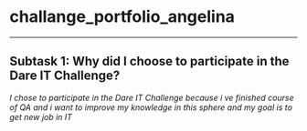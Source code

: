 # challange_portfolio_angelina
___
## Subtask 1: Why did I choose to participate in the Dare IT Challenge?
 *I chose to participate in the Dare IT Challenge 
 because i ve finished course of QA and i want to improve my knowledge in this sphere
 and my goal is to get new job in IT*

